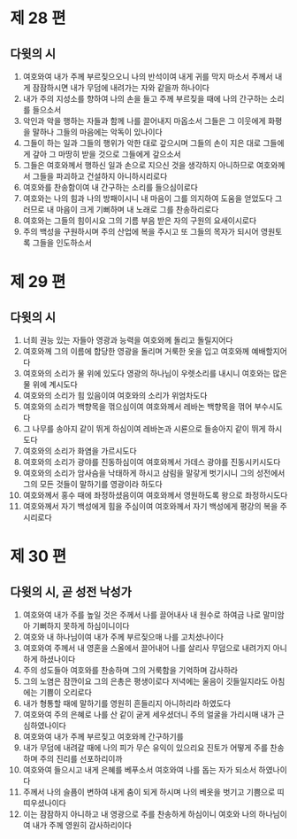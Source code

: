 # 제 28 편

## 다윗의 시

1. 여호와여 내가 주께 부르짖으오니 나의 반석이여 내게 귀를 막지 마소서 주께서 내게 잠잠하시면 내가 무덤에 내려가는 자와 같을까 하나이다
2. 내가 주의 지성소를 향하여 나의 손을 들고 주께 부르짖을 때에 나의 간구하는 소리를 들으소서
3. 악인과 악을 행하는 자들과 함께 나를 끌어내지 마옵소서 그들은 그 이웃에게 화평을 말하나 그들의 마음에는 악독이 있나이다
4. 그들이 하는 일과 그들의 행위가 악한 대로 갚으시며 그들의 손이 지은 대로 그들에게 갚아 그 마땅히 받을 것으로 그들에게 갚으소서
5. 그들은 여호와께서 행하신 일과 손으로 지으신 것을 생각하지 아니하므로 여호와께서 그들을 파괴하고 건설하지 아니하시리로다
6. 여호와를 찬송함이여 내 간구하는 소리를 들으심이로다
7. 여호와는 나의 힘과 나의 방패이시니 내 마음이 그를 의지하여 도움을 얻었도다 그러므로 내 마음이 크게 기뻐하며 내 노래로 그를 찬송하리로다
8. 여호와는 그들의 힘이시요 그의 기름 부음 받은 자의 구원의 요새이시로다
9. 주의 백성을 구원하시며 주의 산업에 복을 주시고 또 그들의 목자가 되시어 영원토록 그들을 인도하소서



# 제 29 편

## 다윗의 시

1. 너희 권능 있는 자들아 영광과 능력을 여호와께 돌리고 돌릴지어다
2. 여호와께 그의 이름에 합당한 영광을 돌리며 거룩한 옷을 입고 여호와께 예배할지어다
3. 여호와의 소리가 물 위에 있도다 영광의 하나님이 우렛소리를 내시니 여호와는 많은 물 위에 계시도다
4. 여호와의 소리가 힘 있음이여 여호와의 소리가 위엄차도다
5. 여호와의 소리가 백향목을 꺾으심이여 여호와께서 레바논 백향목을 꺾어 부수시도다
6. 그 나무를 송아지 같이 뛰게 하심이여 레바논과 시룐으로 들송아지 같이 뛰게 하시도다
7. 여호와의 소리가 화염을 가르시도다
8. 여호와의 소리가 광야를 진동하심이여 여호와께서 가데스 광야를 진동시키시도다
9. 여호와의 소리가 암사슴을 낙태하게 하시고 삼림을 말갛게 벗기시니 그의 성전에서 그의 모든 것들이 말하기를 영광이라 하도다
10. 여호와께서 홍수 때에 좌정하셨음이여 여호와께서 영원하도록 왕으로 좌정하시도다
11. 여호와께서 자기 백성에게 힘을 주심이여 여호와께서 자기 백성에게 평강의 복을 주시리로다



# 제 30 편

## 다윗의 시, 곧 성전 낙성가

1. 여호와여 내가 주를 높일 것은 주께서 나를 끌어내사 내 원수로 하여금 나로 말미암아 기뻐하지 못하게 하심이니이다
2. 여호와 내 하나님이여 내가 주께 부르짖으매 나를 고치셨나이다
3. 여호와여 주께서 내 영혼을 스올에서 끌어내어 나를 살리사 무덤으로 내려가지 아니하게 하셨나이다
4. 주의 성도들아 여호와를 찬송하며 그의 거룩함을 기억하며 감사하라
5. 그의 노염은 잠깐이요 그의 은총은 평생이로다 저녁에는 울음이 깃들일지라도 아침에는 기쁨이 오리로다
6. 내가 형통할 때에 말하기를 영원히 흔들리지 아니하리라 하였도다
7. 여호와여 주의 은혜로 나를 산 같이 굳게 세우셨더니 주의 얼굴을 가리시매 내가 근심하였나이다
8. 여호와여 내가 주께 부르짖고 여호와께 간구하기를
9. 내가 무덤에 내려갈 때에 나의 피가 무슨 유익이 있으리요 진토가 어떻게 주를 찬송하며 주의 진리를 선포하리이까
10. 여호와여 들으시고 내게 은혜를 베푸소서 여호와여 나를 돕는 자가 되소서 하였나이다
11. 주께서 나의 슬픔이 변하여 내게 춤이 되게 하시며 나의 베옷을 벗기고 기쁨으로 띠 띠우셨나이다
12. 이는 잠잠하지 아니하고 내 영광으로 주를 찬송하게 하심이니 여호와 나의 하나님이여 내가 주께 영원히 감사하리이다

